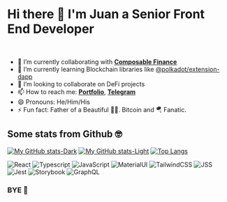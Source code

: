 # Hi there 👋 I'm Juan a Senior Front End Developer

<!--
**juansvc/juansvc** is a ✨ _special_ ✨ repository because its `README.md` (this file) appears on your GitHub profile.

Here are some ideas to get you started:

- 🔭 I’m currently collaborating with **[Composable Finance](https://www.composable.finance/)**
- 🌱 I’m currently learning Blockchain libraries like @polkadot/extension-dapp
- 👯 I’m looking to collaborate on DeFi projects
- 📫 How to reach me: **[Telegram](https://www.juansvc.netlify.com/)**
- 😄 Pronouns: he/him/his
- ⚡ Fun fact: Father of a Beautiful 👸🏼. Bitcoin and 🪂 Fanatic.
-->

</br>

- 🔭 I’m currently collaborating with **[Composable Finance](https://composable.finance)**
- 🌱 I’m currently learning Blockchain libraries like [@polkadot/extension-dapp](https://github.com/polkadot-js/extension)
- 👯 I’m looking to collaborate on DeFi projects
- 📫 How to reach me: **[Portfolio](https://juansvc.netlify.com)**, **[Telegram](https://t.me/juansvc)**
- 😄 Pronouns: He/Him/His
- ⚡ Fun fact: Father of a Beautiful 👸🏼. Bitcoin and 🪂 Fanatic.

## Some stats from Github 🤓

[![My GitHub stats-Dark](https://github-readme-stats.vercel.app/api?username=juansvc&include_all_commits=true&hide=contribs,issues,prs&count_private=true&show_icons=true&theme=dark#gh-dark-mode-only)](https://github.com/juansvc/github-readme-stats#gh-dark-mode-only)
[![My GitHub stats-Light](https://github-readme-stats.vercel.app/api?username=juansvc&include_all_commits=true&hide=contribs,issues,prs&count_private=true&show_icons=true&theme=default#gh-light-mode-only)](https://github.com/juansvc/github-readme-stats#gh-light-mode-only)
[![Top Langs](https://github-readme-stats.vercel.app/api/top-langs/?username=juansvc&layout=compact&hide=python,jupyter%20notebook,ruby,shell)](https://github.com/juansvc/github-readme-stats)

![React](https://img.shields.io/badge/React-blue)
![Typescript](https://img.shields.io/badge/Typescript-blue)
![JavaScript](https://img.shields.io/badge/JavaScript-blue)
![MaterialUI](https://img.shields.io/badge/MaterialUI-blue)
![TailwindCSS](https://img.shields.io/badge/TailwindCSS-blue)
![JSS](https://img.shields.io/badge/JSS-blue)
![Jest](https://img.shields.io/badge/Jest-blue)
![Storybook](https://img.shields.io/badge/Storybook-red)
![GraphQL](https://img.shields.io/badge/GraphQL-red)

### BYE 👋
